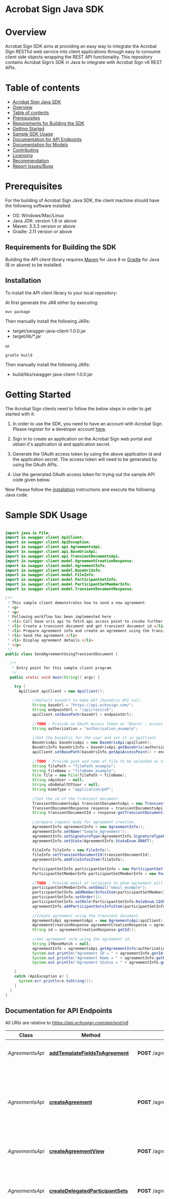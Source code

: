 # Acrobat Sign Java SDK

# Overview
Acrobat Sign SDK aims at providing an easy way to integrate the Acrobat Sign RESTful web service into client applications through easy to consume client side objects wrapping the REST API functionality. This repository contains Acrobat Sign’s SDK in Java to integrate with Acrobat Sign v6 REST APIs.

# Table of contents

  - [Acrobat Sign Java SDK](#adobe-sign-java-sdk)  
  - [Overview](#overview)
  - [Table of contents](#table-of-contents)  
  - [Prerequisites](#prerequisites)  
  - [Requirements for Building the SDK](#requirements-for-building-the-sdk)  
  - [Getting Started](#getting-started) 
  - [Sample SDK Usage](#sample-sdk-usage) 
  - [Documentation for API Endpoints](#documentation-for-api-endpoints)   
  - [Documentation for Models](#documentation-for-models) 
  - [Contributing](#contributing)  
  - [Licensing](#licensing)  
  - [Recommendation](#recommendation)    
  - [Report Issues/Bugs](#report-issuesbugs)  

Prerequisites
====================
For the building of Acrobat Sign Java SDK, the client machine should have the following software installed:
*   OS: Windows/Mac/Linux
*   Java JDK: version 1.8 or above
*   Maven: 3.3.3 version or above 
*   Gradle: 2.11 version or above 

## Requirements for Building the SDK

Building the API client library requires [Maven](https://maven.apache.org/) for Java 8 or [Gradle](https://gradle.org/) for Java (8 or above) to be installed.

## Installation

To install the API client library to your local repository:

At first generate the JAR either by executing:

    mvn package

Then manually install the following JARs:

* target/swagger-java-client-1.0.0.jar
* target/lib/*.jar

or 

    gradle build

Then manually install the following JARs:

* build/libs/swagger-java-client-1.0.0.jar

Getting Started
====================

The Acrobat Sign clients need to follow the below steps in order to get started with it:

1.  In order to use the SDK, you need to have an account with Acrobat Sign. Please register for a developer account [here](https://www.adobe.com/go/esign-dev-create).

2.  Sign in to create an application on the Acrobat Sign web portal and obtain it's application id and application secret.  

3.  Generate the OAuth access token by using the above application id and the application secret. The access token will need to be generated by using the OAuth APIs.

4.  Use the generated OAuth access token for trying out the sample API code given below.

Now Please follow the [installation](#installation) instructions and execute the following Java code:

Sample SDK Usage
====================

```java

import java.io.File;
import io.swagger.client.ApiClient;
import io.swagger.client.ApiException;
import io.swagger.client.api.AgreementsApi;
import io.swagger.client.api.BaseUrisApi;
import io.swagger.client.api.TransientDocumentsApi;
import io.swagger.client.model.AgreementCreationResponse;
import io.swagger.client.model.AgreementInfo;
import io.swagger.client.model.BaseUriInfo;
import io.swagger.client.model.FileInfo;
import io.swagger.client.model.ParticipantSetInfo;
import io.swagger.client.model.ParticipantSetMemberInfo;
import io.swagger.client.model.TransientDocumentResponse;

/**
 * This sample client demonstrates how to send a new agreement.
 * <p>
 * <p>
 * Following workflow has been implemented here :
 * <li> Call base uris api to fetch api access point to invoke further API calls.</li>
 * <li> Create a transient document and get transient document id.</li>
 * <li> Prepare agreement info and create an agreement using the transient document.</li>
 * <li> Send the agreement.</li>
 * <li> Display agreement details.</li>
 * </p>
 */
public class SendAgreementUsingTransientDocument {

  /**
   * Entry point for this sample client program.
   */
  public static void main(String[] args) {

    try {
      ApiClient apiClient = new ApiClient();
      
            //Default baseUrl to make GET /baseUris API call.
            String baseUrl = "https://api.echosign.com/";
            String endpointUrl = "/api/rest/v6";
            apiClient.setBasePath(baseUrl + endpointUrl);
      
            //TODO : Provide an OAuth Access Token as "Bearer : access token" in authorization
            String authorization = "authorization_example";
      
            //Get the baseUris for the user and set it in apiClient.
            BaseUrisApi baseUrisApi = new BaseUrisApi(apiClient);
            BaseUriInfo baseUriInfo = baseUrisApi.getBaseUris(authorization);
            apiClient.setBasePath(baseUriInfo.getApiAccessPoint() + endpointUrl);
      
            //TODO : Provide path and name of file to be uploaded as transient document 
            String filePath = "filePath_example";
            String fileName = "fileName_example";
            File file = new File(filePath + fileName);
            String xApiUser = null;
            String xOnBehalfOfUser = null;
            String mimeType = "application/pdf";
      
            //Get the id of the transient document.
            TransientDocumentsApi transientDocumentsApi = new TransientDocumentsApi(apiClient);
            TransientDocumentResponse response = transientDocumentsApi.createTransientDocument(authorization, file, xApiUser, xOnBehalfOfUser, fileName, mimeType);
            String transientDocumentId = response.getTransientDocumentId();
      
            //prepare request body for agreement creation.
            AgreementInfo agreementInfo = new AgreementInfo();
            agreementInfo.setName("Sample_Agreement");
            agreementInfo.setSignatureType(AgreementInfo.SignatureTypeEnum.ESIGN);
            agreementInfo.setState(AgreementInfo.StateEnum.DRAFT);
      
            FileInfo fileInfo = new FileInfo();
            fileInfo.setTransientDocumentId(transientDocumentId);
            agreementInfo.addFileInfosItem(fileInfo);
      
            ParticipantSetInfo participantSetInfo = new ParticipantSetInfo();
            ParticipantSetMemberInfo participantSetMemberInfo = new ParticipantSetMemberInfo();
      
            //TODO : Provide email of recipient to whom agreement will be sent
            participantSetMemberInfo.setEmail("email_example");
            participantSetInfo.addMemberInfosItem(participantSetMemberInfo);
            participantSetInfo.setOrder(1);
            participantSetInfo.setRole(ParticipantSetInfo.RoleEnum.SIGNER);
            agreementInfo.addParticipantSetsInfoItem(participantSetInfo);
      
            //Create agreement using the transient document.
            AgreementsApi agreementsApi = new AgreementsApi(apiClient);
            AgreementCreationResponse agreementCreationResponse = agreementsApi.createAgreement(authorization, agreementInfo, xApiUser, xOnBehalfOfUser);
            String id = agreementCreationResponse.getId();
      
            //Get agreement info using the agreement id.
            String ifNoneMatch = null;
            agreementInfo = agreementsApi.getAgreementInfo(authorization, id, xApiUser, xOnBehalfOfUser, ifNoneMatch);
            System.out.println("Agreement ID = " + agreementInfo.getId());
            System.out.println("Agreement Name = " + agreementInfo.getName());
            System.out.println("Agreement Status = " + agreementInfo.getStatus());

    }
    catch (ApiException e) {
      System.err.println(e.toString());
    }
  }
}

```

## Documentation for API Endpoints

All URIs are relative to *https://api.echosign.com/api/rest/v6*

Class | Method | HTTP request | Description
------------ | ------------- | ------------- | -------------
*AgreementsApi* | [**addTemplateFieldsToAgreement**](docs/AgreementsApi.md#addTemplateFieldsToAgreement) | **POST** /agreements/{agreementId}/formFields | Adds template fields to an agreement
*AgreementsApi* | [**createAgreement**](docs/AgreementsApi.md#createAgreement) | **POST** /agreements | Creates an agreement. Sends it out for signatures, and returns the agreementID in the response to the client.
*AgreementsApi* | [**createAgreementView**](docs/AgreementsApi.md#createAgreementView) | **POST** /agreements/{agreementId}/views | Retrieves the latest state view url of agreement.
*AgreementsApi* | [**createDelegatedParticipantSets**](docs/AgreementsApi.md#createDelegatedParticipantSets) | **POST** /agreements/{agreementId}/members/participantSets/{participantSetId}/delegatedParticipantSets | Creates a participantSet to which the agreement is forwarded for taking appropriate action.
*AgreementsApi* | [**createReminderOnParticipant**](docs/AgreementsApi.md#createReminderOnParticipant) | **POST** /agreements/{agreementId}/reminders | Creates a reminder on the specified participants of an agreement identified by agreementId in the path.
*AgreementsApi* | [**createShareOnAgreement**](docs/AgreementsApi.md#createShareOnAgreement) | **POST** /agreements/{agreementId}/members/share | Share an agreement with someone.
*AgreementsApi* | [**deleteDocuments**](docs/AgreementsApi.md#deleteDocuments) | **DELETE** /agreements/{agreementId}/documents | Deletes all the documents of an agreement.
*AgreementsApi* | [**getAgreementInfo**](docs/AgreementsApi.md#getAgreementInfo) | **GET** /agreements/{agreementId} | Retrieves the current status of an agreement.
*AgreementsApi* | [**getAgreementNoteForApiUser**](docs/AgreementsApi.md#getAgreementNoteForApiUser) | **GET** /agreements/{agreementId}/me/note | Retrieves the latest note associated with an agreement.
*AgreementsApi* | [**getAgreementReminders**](docs/AgreementsApi.md#getAgreementReminders) | **GET** /agreements/{agreementId}/reminders | Retrieves the reminders of an agreement, identified by agreementId in the path.
*AgreementsApi* | [**getAgreements**](docs/AgreementsApi.md#getAgreements) | **GET** /agreements | Retrieves agreements for the user.
*AgreementsApi* | [**getAllDocuments**](docs/AgreementsApi.md#getAllDocuments) | **GET** /agreements/{agreementId}/documents | Retrieves the IDs of the documents of an agreement identified by agreementId.
*AgreementsApi* | [**getAllDocumentsImageUrls**](docs/AgreementsApi.md#getAllDocumentsImageUrls) | **GET** /agreements/{agreementId}/documents/imageUrls | Retrieves image urls of all visible pages of all the documents associated with an agreement.
*AgreementsApi* | [**getAllMembers**](docs/AgreementsApi.md#getAllMembers) | **GET** /agreements/{agreementId}/members | Retrieves information of members of the agreement.
*AgreementsApi* | [**getAuditTrail**](docs/AgreementsApi.md#getAuditTrail) | **GET** /agreements/{agreementId}/auditTrail | Retrieves the audit trail of an agreement identified by agreementId.
*AgreementsApi* | [**getCombinedDocument**](docs/AgreementsApi.md#getCombinedDocument) | **GET** /agreements/{agreementId}/combinedDocument | Retrieves a single combined PDF document for the documents associated with an agreement.
*AgreementsApi* | [**getCombinedDocumentPagesInfo**](docs/AgreementsApi.md#getCombinedDocumentPagesInfo) | **GET** /agreements/{agreementId}/combinedDocument/pagesInfo | Retrieves info of all pages of a combined PDF document for the documents associated with an agreement.
*AgreementsApi* | [**getDocument**](docs/AgreementsApi.md#getDocument) | **GET** /agreements/{agreementId}/documents/{documentId} | Retrieves the file stream of a document of an agreement.
*AgreementsApi* | [**getDocumentImageUrls**](docs/AgreementsApi.md#getDocumentImageUrls) | **GET** /agreements/{agreementId}/documents/{documentId}/imageUrls | Retrieves image urls of all visible pages of a document associated with an agreement.
*AgreementsApi* | [**getEvents**](docs/AgreementsApi.md#getEvents) | **GET** /agreements/{agreementId}/events | Retrieves the events information for an agreement.
*AgreementsApi* | [**getFormData**](docs/AgreementsApi.md#getFormData) | **GET** /agreements/{agreementId}/formData | Retrieves data entered into the interactive form fields of the agreement.
*AgreementsApi* | [**getFormFields**](docs/AgreementsApi.md#getFormFields) | **GET** /agreements/{agreementId}/formFields | Retrieves details of form fields of an agreement.
*AgreementsApi* | [**getMergeInfo**](docs/AgreementsApi.md#getMergeInfo) | **GET** /agreements/{agreementId}/formFields/mergeInfo | Retrieves the merge info stored with an agreement.
*AgreementsApi* | [**getParticipantSet**](docs/AgreementsApi.md#getParticipantSet) | **GET** /agreements/{agreementId}/members/participantSets/{participantSetId} | Retrieves the participant set of an agreement identified by agreementId in the path.
*AgreementsApi* | [**getSigningUrl**](docs/AgreementsApi.md#getSigningUrl) | **GET** /agreements/{agreementId}/signingUrls | Retrieves the URL for the e-sign page for the current signer(s) of an agreement.
*AgreementsApi* | [**rejectAgreementForParticipation**](docs/AgreementsApi.md#rejectAgreementForParticipation) | **PUT** /agreements/{agreementId}/members/participantSets/{participantSetId}/participants/{participantId}/reject | Rejects the agreement for a participant.
*AgreementsApi* | [**updateAgreement**](docs/AgreementsApi.md#updateAgreement) | **PUT** /agreements/{agreementId} | Updates the agreement in draft state.
*AgreementsApi* | [**updateAgreementMergeInfo**](docs/AgreementsApi.md#updateAgreementMergeInfo) | **PUT** /agreements/{agreementId}/formFields/mergeInfo | Set the merge info for an agreement.
*AgreementsApi* | [**updateAgreementState**](docs/AgreementsApi.md#updateAgreementState) | **PUT** /agreements/{agreementId}/state | Updates the state of an agreement identified by agreementId in the path.
*AgreementsApi* | [**updateAgreementVisibility**](docs/AgreementsApi.md#updateAgreementVisibility) | **PUT** /agreements/{agreementId}/me/visibility | Updates the visibility of an agreement.
*AgreementsApi* | [**updateFormFields**](docs/AgreementsApi.md#updateFormFields) | **PUT** /agreements/{agreementId}/formFields | Updates form fields of an agreement.
*AgreementsApi* | [**updateParticipantSet**](docs/AgreementsApi.md#updateParticipantSet) | **PUT** /agreements/{agreementId}/members/participantSets/{participantSetId} | Updates the participant set of an agreement identified by agreementId in the path.


## Documentation for Models

 - [AgreementCancellationInfo](docs/AgreementCancellationInfo.md)
 - [AgreementCcInfo](docs/AgreementCcInfo.md)
 - [AgreementCreationResponse](docs/AgreementCreationResponse.md)
 - [AgreementDocumentImageUrlsInfo](docs/AgreementDocumentImageUrlsInfo.md)
 - [AgreementDocuments](docs/AgreementDocuments.md)
 - [AgreementEvent](docs/AgreementEvent.md)
 - [AgreementEventList](docs/AgreementEventList.md)
 - [AgreementFormFields](docs/AgreementFormFields.md)
 - [AgreementInfo](docs/AgreementInfo.md)
 - [AgreementRejectionInfo](docs/AgreementRejectionInfo.md)
 - [AgreementStateInfo](docs/AgreementStateInfo.md)
 - [AgreementView](docs/AgreementView.md)
 - [AgreementViewInfo](docs/AgreementViewInfo.md)
 - [AgreementViews](docs/AgreementViews.md)
 - [CCParticipantInfo](docs/CCParticipantInfo.md)
 - [CombinedDocumentPagesInfo](docs/CombinedDocumentPagesInfo.md)
 - [CommonViewConfiguration](docs/CommonViewConfiguration.md)
 - [ComposeViewConfiguration](docs/ComposeViewConfiguration.md)
 - [DelegatedParticipantInfo](docs/DelegatedParticipantInfo.md)
 - [DelegatedParticipantSecurityOption](docs/DelegatedParticipantSecurityOption.md)
 - [DelegatedParticipantSetInfo](docs/DelegatedParticipantSetInfo.md)
 - [DelegationResponse](docs/DelegationResponse.md)
 - [DetailedParticipantInfo](docs/DetailedParticipantInfo.md)
 - [DetailedParticipantSetInfo](docs/DetailedParticipantSetInfo.md)
 - [DeviceLocation](docs/DeviceLocation.md)
 - [DigitalSignatureInfo](docs/DigitalSignatureInfo.md)
 - [DisplayParticipantInfo](docs/DisplayParticipantInfo.md)
 - [DisplayParticipantSetInfo](docs/DisplayParticipantSetInfo.md)
 - [Document](docs/Document.md)
 - [DocumentImageUrls](docs/DocumentImageUrls.md)
 - [DocumentImageUrlsInfo](docs/DocumentImageUrlsInfo.md)
 - [DocumentPageInfo](docs/DocumentPageInfo.md)
 - [DocumentsImageUrlsInfo](docs/DocumentsImageUrlsInfo.md)
 - [EmailOption](docs/EmailOption.md)
 - [ExternalId](docs/ExternalId.md)
 - [FileInfo](docs/FileInfo.md)
 - [FileUploadOptions](docs/FileUploadOptions.md)
 - [FormField](docs/FormField.md)
 - [FormFieldConditionPredicate](docs/FormFieldConditionPredicate.md)
 - [FormFieldConditionalAction](docs/FormFieldConditionalAction.md)
 - [FormFieldHyperlink](docs/FormFieldHyperlink.md)
 - [FormFieldLocation](docs/FormFieldLocation.md)
 - [FormFieldMergeInfo](docs/FormFieldMergeInfo.md)
 - [FormFieldPostInfo](docs/FormFieldPostInfo.md)
 - [FormFieldPutInfo](docs/FormFieldPutInfo.md)
 - [MembersInfo](docs/MembersInfo.md)
 - [MergefieldInfo](docs/MergefieldInfo.md)
 - [Note](docs/Note.md)
 - [OfflineDeviceInfo](docs/OfflineDeviceInfo.md)
 - [PageImageUrl](docs/PageImageUrl.md)
 - [PageInfo](docs/PageInfo.md)
 - [ParticipantSecurityOption](docs/ParticipantSecurityOption.md)
 - [ParticipantSetInfo](docs/ParticipantSetInfo.md)
 - [ParticipantSetMemberInfo](docs/ParticipantSetMemberInfo.md)
 - [PhoneInfo](docs/PhoneInfo.md)
 - [PostSignOption](docs/PostSignOption.md)
 - [ReminderCreationResult](docs/ReminderCreationResult.md)
 - [ReminderInfo](docs/ReminderInfo.md)
 - [RemindersResponse](docs/RemindersResponse.md)
 - [SecurityOption](docs/SecurityOption.md)
 - [SendOptions](docs/SendOptions.md)
 - [SenderInfo](docs/SenderInfo.md)
 - [ShareCreationInfo](docs/ShareCreationInfo.md)
 - [ShareCreationInfoList](docs/ShareCreationInfoList.md)
 - [ShareCreationResponse](docs/ShareCreationResponse.md)
 - [ShareCreationResponseList](docs/ShareCreationResponseList.md)
 - [ShareParticipantInfo](docs/ShareParticipantInfo.md)
 - [SigningUrl](docs/SigningUrl.md)
 - [SigningUrlResponse](docs/SigningUrlResponse.md)
 - [SigningUrlSetInfo](docs/SigningUrlSetInfo.md)
 - [SupportingDocument](docs/SupportingDocument.md)
 - [URLFileInfo](docs/URLFileInfo.md)
 - [UserAgreement](docs/UserAgreement.md)
 - [UserAgreements](docs/UserAgreements.md)
 - [VaultingInfo](docs/VaultingInfo.md)
 - [VisibilityInfo](docs/VisibilityInfo.md)
 
## Contributing

Contributions are welcomed! Read the [Contributing Guide](CONTRIBUTING.md) for more information.

## Licensing

This project is licensed under the Apache V2 License. See [LICENSE](LICENSE) for more information.


## Recommendation

It's recommended to create an instance of `ApiClient` per thread and per user (with baseUris fetched for user) in a multithreaded environment to avoid any potential issues.

## Report Issues/Bugs

You can report the issues in the issues section of the GitHub repo.
